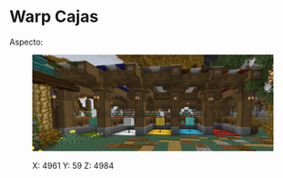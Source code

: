 # Warp Cajas

Aspecto:

<figure><img src="../../../../.gitbook/assets/image (1).png" alt=""><figcaption><p>X: 4961 Y: 59 Z: 4984</p></figcaption></figure>

